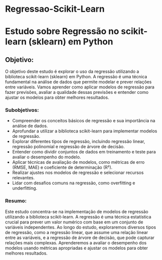 # Regressao-Scikit-Learn

# Estudo sobre Regressão no scikit-learn (sklearn) em Python

## Objetivo:
O objetivo deste estudo é explorar o uso da regressão utilizando a biblioteca scikit-learn (sklearn) em Python. A regressão é uma técnica fundamental na análise de dados que permite modelar e prever relações entre variáveis. Vamos aprender como aplicar modelos de regressão para fazer previsões, avaliar a qualidade dessas previsões e entender como ajustar os modelos para obter melhores resultados.

### Subobjetivos:
- Compreender os conceitos básicos de regressão e sua importância na análise de dados.
- Aprofundar a utilizar a biblioteca scikit-learn para implementar modelos de regressão.
- Explorar diferentes tipos de regressão, incluindo regressão linear, regressão polinomial e regressão de árvore de decisão.
- Entender como dividir conjuntos de dados em treinamento e teste para avaliar o desempenho do modelo.
- Aplicar técnicas de avaliação de modelos, como métricas de erro (RMSE, MAE) e coeficiente de determinação (R²).
- Realizar ajustes nos modelos de regressão e selecionar recursos relevantes.
- Lidar com desafios comuns na regressão, como overfitting e underfitting.

### Resumo:
Este estudo concentra-se na implementação de modelos de regressão utilizando a biblioteca scikit-learn. A regressão é uma técnica estatística crucial para prever um valor numérico com base em um conjunto de variáveis independentes. Ao longo do estudo, exploraremos diversos tipos de regressão, como a regressão linear, que assume uma relação linear entre as variáveis, e a regressão de árvore de decisão, que pode capturar relações mais complexas. Aprenderemos a avaliar o desempenho dos modelos usando métricas apropriadas e ajustar os modelos para obter melhores resultados.
